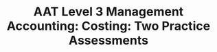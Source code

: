 ---
title: "AAT Level 3 Management Accounting: Costing: Two Practice Assessments"
description: "This book contains two practice assessments for the AAT Level 3 Management Accounting: Costing unit. It has been designed and written to resemble the live exam, including answers and a mark scheme so you can mark your own paper. Unlike other practice assessments, it includes workings and explanations for all tasks so you can see where the answers come from and work out where you have made any errors."
AmazonID: "B09MYWY5RX"
tags:
- revision workbooks
- AAT Level 3
- management accounting
- mock exams with mark scheme
series:
- Accountancy Revision Workbooks
- AAT Level 3
---